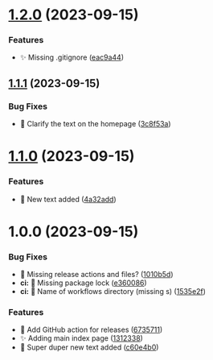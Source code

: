 # [1.2.0](https://github.com/dwhiteGUK/version-test/compare/v1.1.1...v1.2.0) (2023-09-15)


### Features

* :sparkles: Missing .gitignore ([eac9a44](https://github.com/dwhiteGUK/version-test/commit/eac9a449dcabac19dd72361eabfc5bfbd8b0ab98))

## [1.1.1](https://github.com/dwhiteGUK/version-test/compare/v1.1.0...v1.1.1) (2023-09-15)


### Bug Fixes

* :bug: Clarify the text on the homepage ([3c8f53a](https://github.com/dwhiteGUK/version-test/commit/3c8f53adfa60ba766cf0397cba3ead1c2d64d96a))

# [1.1.0](https://github.com/dwhiteGUK/version-test/compare/v1.0.0...v1.1.0) (2023-09-15)


### Features

* :speech_balloon: New text added ([4a32add](https://github.com/dwhiteGUK/version-test/commit/4a32adde888e5317745bb810b8f33396bf55d92b))

# 1.0.0 (2023-09-15)


### Bug Fixes

* :green_heart: Missing release actions and files? ([1010b5d](https://github.com/dwhiteGUK/version-test/commit/1010b5d75f045cdb8038adc1e108565c46179b30))
* **ci:** :green_heart: Missing package lock ([e360086](https://github.com/dwhiteGUK/version-test/commit/e360086838e4d9ba5f6d0c2a0fccd3aac835d944))
* **ci:** :green_heart: Name of workflows directory (missing s) ([1535e2f](https://github.com/dwhiteGUK/version-test/commit/1535e2fe1ab0dae90c47d8d10dade213b9216d8c))


### Features

* :construction_worker: Add GitHub action for releases ([6735711](https://github.com/dwhiteGUK/version-test/commit/6735711b3bbbed8f81603b3def13aa08d48578d4))
* :sparkles: Adding main index page ([1312338](https://github.com/dwhiteGUK/version-test/commit/131233894877076988dca493f44c396b1196c9f7))
* :speech_balloon: Super duper new text added ([c60e4b0](https://github.com/dwhiteGUK/version-test/commit/c60e4b029ed5599b9e8a7c5939aef409dc720595))
